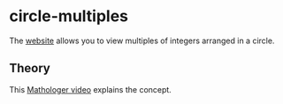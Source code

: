 # circle-multiples
The [website](https://moarram.github.io/circle-multiples) allows you to view multiples of integers arranged in a circle.

## Theory
This [Mathologer video](https://youtu.be/qhbuKbxJsk8) explains the concept.
